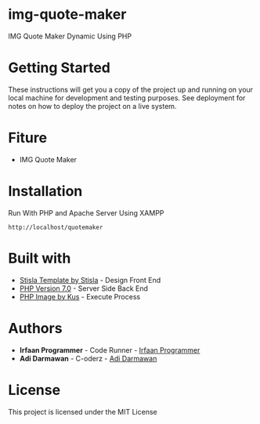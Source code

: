 # img-quote-maker
IMG Quote Maker Dynamic Using PHP

# Getting Started 

These instructions will get you a copy of the project up and running on your local machine for development and testing purposes. See deployment for notes on how to deploy the project on a live system.

# Fiture 
- IMG Quote Maker

# Installation
Run With PHP and Apache Server Using XAMPP

<pre><code>http://localhost/quotemaker
</code></pre>

# Built with
- <a href="https://github.com/stisla/stisla">Stisla Template by Stisla</a> - Design Front End
- <a href="https://www.php.net">PHP Version 7.0</a> - Server Side Back End
- <a href="https://github.com/kus/php-image">PHP Image by Kus</a> - Execute Process

# Authors
- <b>Irfaan Programmer</b> - Code Runner - <a href="https://github.com/irfaanprogrammer">Irfaan Programmer </a>
- <b>Adi Darmawan</b> - C-oderz - <a href="https://github.com/addrmwn">Adi Darmawan </a>

# License
This project is licensed under the MIT License



